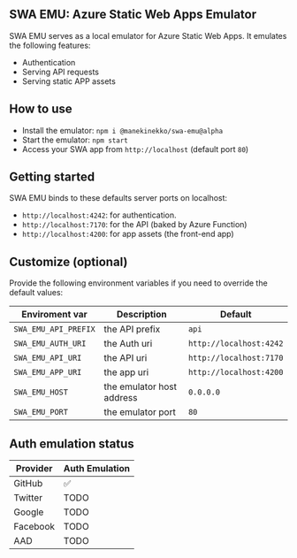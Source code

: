 ## SWA EMU: Azure Static Web Apps Emulator

SWA EMU serves as a local emulator for Azure Static Web Apps. It emulates the following features:

- Authentication
- Serving API requests
- Serving static APP assets

## How to use

- Install the emulator: `npm i @manekinekko/swa-emu@alpha`
- Start the emulator: `npm start`
- Access your SWA app from `http://localhost` (default port `80`)

## Getting started

SWA EMU binds to these defaults server ports on localhost:

- `http://localhost:4242`: for authentication.
- `http://localhost:7170`: for the API (baked by Azure Function)
- `http://localhost:4200`: for app assets (the front-end app)

## Customize (optional)

Provide the following environment variables if you need to override the default values:

|Enviroment var| Description| Default|
|--|--|--|
| `SWA_EMU_API_PREFIX`| the API prefix | `api`|
| `SWA_EMU_AUTH_URI`| the Auth uri | `http://localhost:4242`|
| `SWA_EMU_API_URI`| the API uri | `http://localhost:7170`|
| `SWA_EMU_APP_URI`| the app uri | `http://localhost:4200`|
| `SWA_EMU_HOST`| the emulator host address | `0.0.0.0`|
| `SWA_EMU_PORT`| the emulator port | `80`|

## Auth emulation status

| Provider 	| Auth Emulation 	|
|----------	|----------------	|
| GitHub   	| ✅              	|
| Twitter  	| TODO           	|
| Google   	| TODO           	|
| Facebook 	| TODO           	|
| AAD      	| TODO           	|